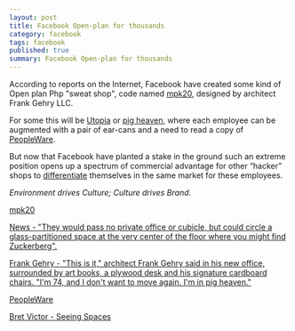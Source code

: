 ```yaml
---
layout: post
title: Facebook Open-plan for thousands
category: facebook
tags: facebook
published: true
summary: Facebook Open-plan for thousands
---
```


According to reports on the Internet, Facebook have created some kind of Open plan Php "sweat shop", code named [mpk20](https://twitter.com/hashtag/mpk20), designed by architect Frank Gehry LLC.

For some this will be [Utopia](http://www.sfgate.com/business/article/Facebook-West-designed-by-Frank-Gehry-3814171.php) or [pig heaven](http://articles.latimes.com/2003/jun/10/business/fi-playa10), where each employee can be augmented with a pair of ear-cans and a need to read a copy of [PeopleWare](https://openlibrary.org/books/OL31274M/Peopleware).

But now that Facebook have planted a stake in the ground such an extreme position opens up a spectrum of commercial advantage for other “hacker” shops to [differentiate](https://vimeo.com/97903574) themselves in the same market for these employees.

*Environment drives Culture; Culture drives Brand*.

[mpk20](https://twitter.com/hashtag/mpk20)

[News - "They would pass no private office or cubicle, but could circle a glass-partitioned space at the very center of the floor where you might find Zuckerberg".](http://www.sfgate.com/business/article/Facebook-West-designed-by-Frank-Gehry-3814171.php)

[Frank Gehry -  "This is it," architect Frank Gehry said in his new office, surrounded by art books, a plywood desk and his signature cardboard chairs. "I'm 74, and I don't want to move again. I'm in pig heaven."](http://articles.latimes.com/2003/jun/10/business/fi-playa10)

[PeopleWare](https://openlibrary.org/books/OL31274M/Peopleware)

[Bret Victor - Seeing Spaces](https://vimeo.com/97903574)
